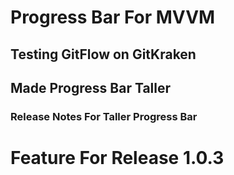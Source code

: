 # Progress Bar For MVVM

## Testing GitFlow on GitKraken

## Made Progress Bar Taller 

### Release Notes For Taller Progress Bar

# Feature For Release 1.0.3